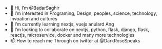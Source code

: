 - 👋 Hi, I’m @BadarSaghir
- 👀 I’m interested in Programing, Design, peoples, science, technology, invoation and cultures
- 🌱 I’m currently learning nextjs, vuejs anulard Ang
- 💞️ I’m looking to collaborate on nextjs, python, flask, django, flask, reactjs, microservice, docker and many more technologies
- 📫 How to reach me Through on twitter at @DarkRoseSpeaks
 
<!---
BadarSaghir/BadarSaghir is a ✨ special ✨ repository because its `README.md` (this file) appears on your GitHub profile.
You can click the Preview link to take a look at your changes.
--->
